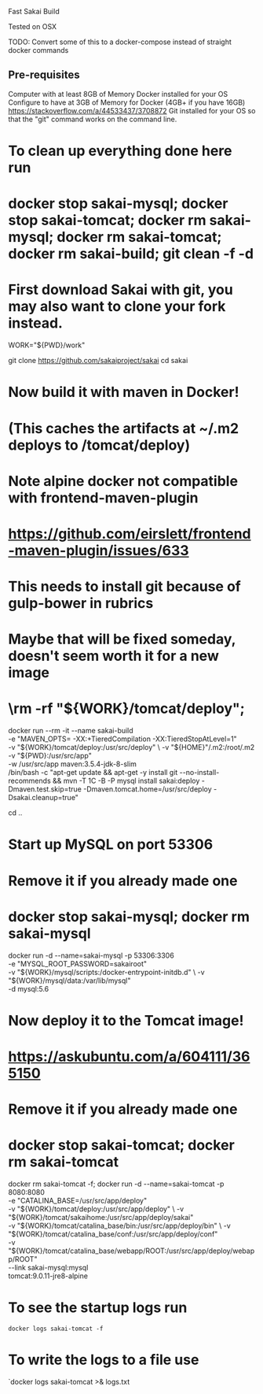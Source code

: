 Fast Sakai Build

Tested on OSX

TODO: Convert some of this to a docker-compose instead of straight docker commands

Pre-requisites
--------------
Computer with at least 8GB of Memory
Docker installed for your OS
  Configure to have at 3GB of Memory for Docker (4GB+ if you have 16GB)
  https://stackoverflow.com/a/44533437/3708872
Git installed for your OS so that the "git" command works on the command line.

# To clean up everything done here run
# docker stop sakai-mysql; docker stop sakai-tomcat; docker rm sakai-mysql; docker rm sakai-tomcat; docker rm sakai-build; git clean -f -d

# First download Sakai with git, you may also want to clone your fork instead.

WORK="${PWD}/work"

git clone https://github.com/sakaiproject/sakai
cd sakai

# Now build it with maven in Docker! 
# (This caches the artifacts at ~/.m2 deploys to /tomcat/deploy)

# Note alpine docker not compatible with frontend-maven-plugin 
# https://github.com/eirslett/frontend-maven-plugin/issues/633

# This needs to install git because of gulp-bower in rubrics
# Maybe that will be fixed someday, doesn't seem worth it for a new image

# \rm -rf "${WORK}/tomcat/deploy"; 

docker run --rm -it --name sakai-build \
    -e "MAVEN_OPTS= -XX:+TieredCompilation -XX:TieredStopAtLevel=1" \
    -v "${WORK}/tomcat/deploy:/usr/src/deploy" \
    -v "${HOME}"/.m2:/root/.m2 \
    -v "${PWD}:/usr/src/app" \
    -w /usr/src/app maven:3.5.4-jdk-8-slim \
    /bin/bash -c "apt-get update && apt-get -y install git --no-install-recommends && mvn -T 1C -B -P mysql install sakai:deploy -Dmaven.test.skip=true -Dmaven.tomcat.home=/usr/src/deploy -Dsakai.cleanup=true" 

cd ..

# Start up MySQL on port 53306
# Remove it if you already made one
# docker stop sakai-mysql; docker rm sakai-mysql

docker run -d --name=sakai-mysql -p 53306:3306 \
    -e "MYSQL_ROOT_PASSWORD=sakairoot" \
    -v "${WORK}/mysql/scripts:/docker-entrypoint-initdb.d" \
    -v "${WORK}/mysql/data:/var/lib/mysql" \
    -d mysql:5.6

# Now deploy it to the Tomcat image!
# https://askubuntu.com/a/604111/365150

# Remove it if you already made one
# docker stop sakai-tomcat; docker rm sakai-tomcat

docker rm sakai-tomcat -f; docker run -d --name=sakai-tomcat -p 8080:8080 \
    -e "CATALINA_BASE=/usr/src/app/deploy" \
    -v "${WORK}/tomcat/deploy:/usr/src/app/deploy" \
    -v "${WORK}/tomcat/sakaihome:/usr/src/app/deploy/sakai" \
    -v "${WORK}/tomcat/catalina_base/bin:/usr/src/app/deploy/bin" \
    -v "${WORK}/tomcat/catalina_base/conf:/usr/src/app/deploy/conf" \
    -v "${WORK}/tomcat/catalina_base/webapp/ROOT:/usr/src/app/deploy/webapp/ROOT" \
    --link sakai-mysql:mysql \
    tomcat:9.0.11-jre8-alpine

# To see the startup logs run 
`docker logs sakai-tomcat -f`
# To write the logs to a file use
`docker logs sakai-tomcat >& logs.txt
